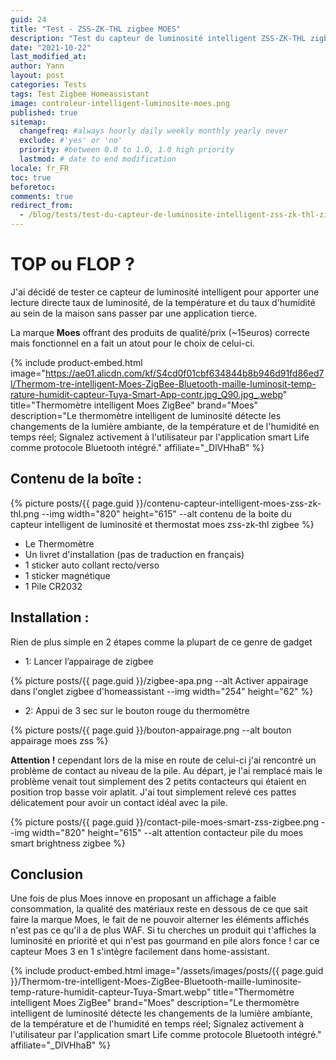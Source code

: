 ```yaml
---
guid: 24
title: "Test - ZSS-ZK-THL zigbee MOES"
description: "Test du capteur de luminosité intelligent ZSS-ZK-THL zigbee MOES dans Homeassistant"
date: "2021-10-22"
last_modified_at:
author: Yann
layout: post
categories: Tests
tags: Test Zigbee Homeassistant
image: controleur-intelligent-luminosite-moes.png
published: true
sitemap:
  changefreq: #always hourly daily weekly monthly yearly never
  exclude: #'yes' or 'no'
  priority: #between 0.0 to 1.0, 1.0 high priority
  lastmod: # date to end modification
locale: fr_FR
toc: true
beforetoc:
comments: true
redirect_from:
  - /blog/tests/test-du-capteur-de-luminosite-intelligent-zss-zk-thl-zigbee-moes
---
```


# TOP ou FLOP ?

J'ai décidé de tester ce capteur de luminosité intelligent pour apporter une lecture directe taux de luminosité, de la température et du taux d'humidité au sein de la maison sans passer par une application tierce.

La marque **Moes** offrant des produits de qualité/prix (~15euros) correcte mais fonctionnel en a fait un atout pour le choix de celui-ci.

{% include product-embed.html image="https://ae01.alicdn.com/kf/S4cd0f01cbf634844b8b946d91fd86ed7l/Thermom-tre-intelligent-Moes-ZigBee-Bluetooth-maille-luminosit-temp-rature-humidit-capteur-Tuya-Smart-App-contr.jpg_Q90.jpg_.webp" title="Thermomètre intelligent Moes ZigBee" brand="Moes" description="Le thermomètre intelligent de luminosité détecte les changements de la lumière ambiante, de la température et de l'humidité en temps réel; Signalez activement à l'utilisateur par l'application smart Life comme protocole Bluetooth intégré." affiliate="_DlVHhaB" %}

## **Contenu de la boîte :**

{% picture posts/{{ page.guid }}/contenu-capteur-intelligent-moes-zss-zk-thl.png --img width="820" height="615" --alt contenu de la boite du capteur intelligent de luminosité et thermostat moes zss-zk-thl zigbee %}


- Le Thermomètre
- Un livret d'installation (pas de traduction en français)
- 1 sticker auto collant recto/verso
- 1 sticker magnétique
- 1 Pile CR2032

## **Installation :**

Rien de plus simple en 2 étapes comme la plupart de ce genre de gadget

- 1: Lancer l’appairage de zigbee

{% picture posts/{{ page.guid }}/zigbee-apa.png --alt Activer appairage dans l'onglet zigbee d'homeassistant --img width="254" height="62" %}

- 2: Appui de 3 sec sur le bouton rouge du thermomètre

{% picture posts/{{ page.guid }}/bouton-appairage.png --alt bouton appairage moes zss %}

**Attention !** cependant lors de la mise en route de celui-ci j'ai rencontré un problème de contact au niveau de la pile. Au départ, je l'ai remplacé mais le problème venait tout simplement des 2 petits contacteurs qui étaient en position trop basse voir aplatit. J'ai tout simplement relevé ces pattes délicatement pour avoir un contact idéal avec la pile.

{% picture posts/{{ page.guid }}/contact-pile-moes-smart-zss-zigbee.png --img width="820" height="615" --alt attention contacteur pile du moes smart brightness zigbee %}

## Conclusion

Une fois de plus Moes innove en proposant un affichage a faible consommation, la qualité des matériaux reste en dessous de ce que sait faire la marque Moes, le fait de ne pouvoir alterner les éléments affichés n'est pas ce qu'il a de plus WAF. Si tu cherches un produit qui t'affiches la luminosité en priorité et qui n'est pas gourmand en pile alors fonce ! car ce capteur Moes 3 en 1 s'intègre facilement dans home-assistant.

{% include product-embed.html image="/assets/images/posts/{{ page.guid }}/Thermom-tre-intelligent-Moes-ZigBee-Bluetooth-maille-luminosite-temp-rature-humidit-capteur-Tuya-Smart.webp" title="Thermomètre intelligent Moes ZigBee" brand="Moes" description="Le thermomètre intelligent de luminosité détecte les changements de la lumière ambiante, de la température et de l'humidité en temps réel; Signalez activement à l'utilisateur par l'application smart Life comme protocole Bluetooth intégré." affiliate="_DlVHhaB" %}
